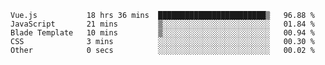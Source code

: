 <!--START_SECTION:waka-->

```text
Vue.js           18 hrs 36 mins  ████████████████████████▒   96.88 %
JavaScript       21 mins         ▒░░░░░░░░░░░░░░░░░░░░░░░░   01.84 %
Blade Template   10 mins         ▒░░░░░░░░░░░░░░░░░░░░░░░░   00.94 %
CSS              3 mins          ░░░░░░░░░░░░░░░░░░░░░░░░░   00.30 %
Other            0 secs          ░░░░░░░░░░░░░░░░░░░░░░░░░   00.02 %
```

<!--END_SECTION:waka-->
